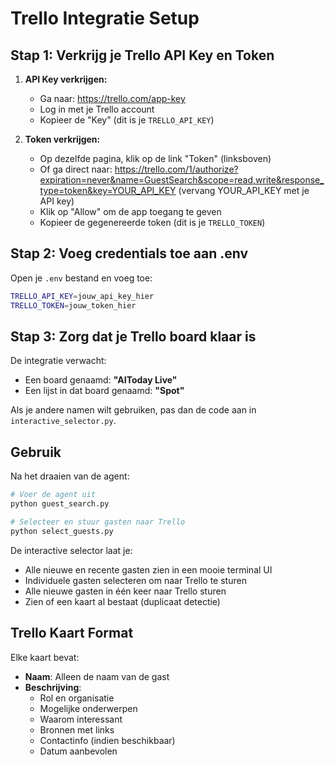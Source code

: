 # Trello Integratie Setup

## Stap 1: Verkrijg je Trello API Key en Token

1. **API Key verkrijgen:**
   - Ga naar: https://trello.com/app-key
   - Log in met je Trello account
   - Kopieer de "Key" (dit is je `TRELLO_API_KEY`)

2. **Token verkrijgen:**
   - Op dezelfde pagina, klik op de link "Token" (linksboven)
   - Of ga direct naar: https://trello.com/1/authorize?expiration=never&name=GuestSearch&scope=read,write&response_type=token&key=YOUR_API_KEY
     (vervang YOUR_API_KEY met je API key)
   - Klik op "Allow" om de app toegang te geven
   - Kopieer de gegenereerde token (dit is je `TRELLO_TOKEN`)

## Stap 2: Voeg credentials toe aan .env

Open je `.env` bestand en voeg toe:

```bash
TRELLO_API_KEY=jouw_api_key_hier
TRELLO_TOKEN=jouw_token_hier
```

## Stap 3: Zorg dat je Trello board klaar is

De integratie verwacht:
- Een board genaamd: **"AIToday Live"**
- Een lijst in dat board genaamd: **"Spot"**

Als je andere namen wilt gebruiken, pas dan de code aan in `interactive_selector.py`.

## Gebruik

Na het draaien van de agent:

```bash
# Voer de agent uit
python guest_search.py

# Selecteer en stuur gasten naar Trello
python select_guests.py
```

De interactive selector laat je:
- Alle nieuwe en recente gasten zien in een mooie terminal UI
- Individuele gasten selecteren om naar Trello te sturen
- Alle nieuwe gasten in één keer naar Trello sturen
- Zien of een kaart al bestaat (duplicaat detectie)

## Trello Kaart Format

Elke kaart bevat:
- **Naam**: Alleen de naam van de gast
- **Beschrijving**:
  - Rol en organisatie
  - Mogelijke onderwerpen
  - Waarom interessant
  - Bronnen met links
  - Contactinfo (indien beschikbaar)
  - Datum aanbevolen
